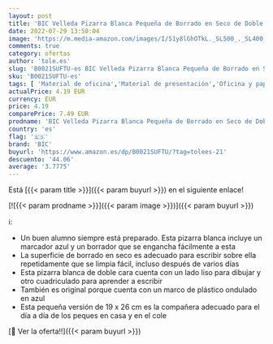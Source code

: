 ```yaml
---
layout: post
title: 'BIC Velleda Pizarra Blanca Pequeña de Borrado en Seco de Doble Cara con Rotulador Azul y Borrador  19x26cm  Óptimo para material escolar'
date: 2022-07-29 13:50:04
image: 'https://m.media-amazon.com/images/I/51y8lGhOTkL._SL500_._SL400_.jpg'
comments: true
category: ofertas
author: 'tole.es'
slug: 'B0021SUFTU-es BIC Velleda Pizarra Blanca Pequeña de Borrado en Seco de...'
sku: 'B0021SUFTU-es'
tags: [ 'Material de oficina','Material de presentación','Oficina y papelería','Pizarras blancas','bic','escolar','material','rotulador','🇪🇸', ]
actualPrice: 4.19 EUR
currency: EUR
price: 4.19
comparePrice: 7.49 EUR
prodname: 'BIC Velleda Pizarra Blanca Pequeña de Borrado en Seco de Doble Cara con Rotulador Azul y Borrador  19x26cm  Óptimo para material escolar'
country: 'es'
flag: '🇪🇸'
brand: 'BIC'
buyurl: 'https://www.amazon.es/dp/B0021SUFTU/?tag=tolees-21'
descuento: '44.06'
average: '3.7775'
---
```


Está [{{< param title >}}]({{< param buyurl >}}) en el siguiente enlace!

[![{{< param prodname >}}]({{< param image >}})]({{< param buyurl >}})

ℹ️:

- Un buen alumno siempre está preparado. Esta pizarra blanca incluye un marcador azul y un borrador que se engancha fácilmente a esta
- La superficie de borrado en seco es adecuado para escribir sobre ella repetidamente que se limpia fácil, incluso después de varios días
- Esta pizarra blanca de doble cara cuenta con un lado liso para dibujar y otro cuadriculado para aprender a escribir
- También es original porque cuenta con un marco de plástico ondulado en azul
- Esta pequeña versión de 19 x 26 cm es la compañera adecuado para el día a día de los peques en casa y en el cole

[🛒 Ver la oferta!!]({{< param buyurl >}})
